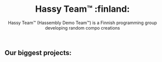 <h1 align="center">Hassy Team™ :finland:</h1>
<p align="center">Hassy Team™ (Hassembly Demo Team™) is a Finnish programming group developing random compo creations</p>
<br>

## Our biggest projects:
